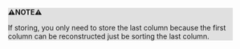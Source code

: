 <div style="margin:2em; background-color: #e0e0e0;">

<strong>⚠️NOTE️️️⚠️</strong>

If storing, you only need to store the last column because the first column can be reconstructed just be sorting the last column.
</div>

